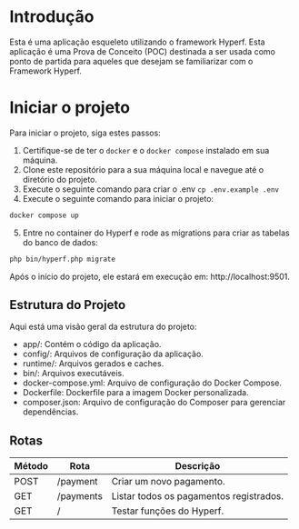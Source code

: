 # Introdução
Esta é uma aplicação esqueleto utilizando o framework Hyperf. 
Esta aplicação é uma Prova de Conceito (POC) destinada a ser usada como 
ponto de partida para aqueles que desejam se familiarizar com o Framework Hyperf.

# Iniciar o projeto
Para iniciar o projeto, siga estes passos:

1. Certifique-se de ter o `docker` e o `docker compose` instalado em sua máquina.
2. Clone este repositório para a sua máquina local e navegue até o diretório do projeto.
3. Execute o seguinte comando para criar o .env ```cp .env.example .env```
4. Execute o seguinte comando para iniciar o projeto:
```bash
docker compose up
```
5. Entre no container do Hyperf e rode as migrations para criar as tabelas do banco de dados:
```bash
php bin/hyperf.php migrate
```
Após o início do projeto, ele estará em execução em: http://localhost:9501.

## Estrutura do Projeto
Aqui está uma visão geral da estrutura do projeto:

- app/: Contém o código da aplicação.
- config/: Arquivos de configuração da aplicação.
- runtime/: Arquivos gerados e caches.
- bin/: Arquivos executáveis.
- docker-compose.yml: Arquivo de configuração do Docker Compose.
- Dockerfile: Dockerfile para a imagem Docker personalizada.
- composer.json: Arquivo de configuração do Composer para gerenciar dependências.

## Rotas
| Método | Rota     | Descrição                 |
|--------|-----------|-----------------------------|
| POST   | /payment  | Criar um novo pagamento.|
| GET    | /payments | Listar todos os pagamentos registrados. |
| GET    | /         | Testar funções do Hyperf.       |